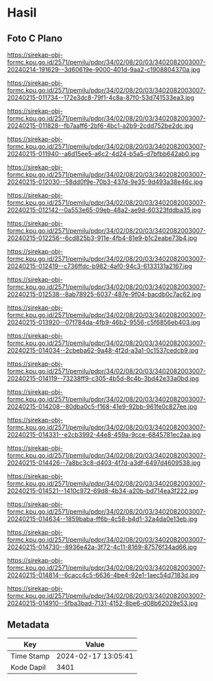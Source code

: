 # Hasil

## Foto C Plano

https://sirekap-obj-formc.kpu.go.id/2571/pemilu/pdpr/34/02/08/20/03/3402082003007-20240214-191629--3d60619e-9000-401d-9aa2-c1908804370a.jpg

https://sirekap-obj-formc.kpu.go.id/2571/pemilu/pdpr/34/02/08/20/03/3402082003007-20240215-011734--172e3dc8-79f1-4c8a-87f0-53d741533ea3.jpg

https://sirekap-obj-formc.kpu.go.id/2571/pemilu/pdpr/34/02/08/20/03/3402082003007-20240215-011828--fb7aaff6-2bf6-4bc1-a2b9-2cdd752be2dc.jpg

https://sirekap-obj-formc.kpu.go.id/2571/pemilu/pdpr/34/02/08/20/03/3402082003007-20240215-011940--a6d15ee5-a6c2-4d24-b5a5-d7bfbb642ab0.jpg

https://sirekap-obj-formc.kpu.go.id/2571/pemilu/pdpr/34/02/08/20/03/3402082003007-20240215-012030--58dd0f9e-70b3-437d-9e35-9d493a38e46c.jpg

https://sirekap-obj-formc.kpu.go.id/2571/pemilu/pdpr/34/02/08/20/03/3402082003007-20240215-012142--0a553e65-09eb-48a2-ae9d-60323fddba35.jpg

https://sirekap-obj-formc.kpu.go.id/2571/pemilu/pdpr/34/02/08/20/03/3402082003007-20240215-012256--6cd825b3-911e-4fb4-81e9-b1c2eabe73b4.jpg

https://sirekap-obj-formc.kpu.go.id/2571/pemilu/pdpr/34/02/08/20/03/3402082003007-20240215-012419--c736ffdc-b982-4af0-94c3-6133131a2167.jpg

https://sirekap-obj-formc.kpu.go.id/2571/pemilu/pdpr/34/02/08/20/03/3402082003007-20240215-012538--8ab78925-6037-487e-9f04-bacdb0c7ac62.jpg

https://sirekap-obj-formc.kpu.go.id/2571/pemilu/pdpr/34/02/08/20/03/3402082003007-20240215-013920--07f784da-4fb9-46b2-9556-c5f6856eb403.jpg

https://sirekap-obj-formc.kpu.go.id/2571/pemilu/pdpr/34/02/08/20/03/3402082003007-20240215-014034--2cbeba62-9a48-4f2d-a3a1-0c1537cedcb9.jpg

https://sirekap-obj-formc.kpu.go.id/2571/pemilu/pdpr/34/02/08/20/03/3402082003007-20240215-014119--73238ff9-c305-4b5d-8c4b-3bd42e33a0bd.jpg

https://sirekap-obj-formc.kpu.go.id/2571/pemilu/pdpr/34/02/08/20/03/3402082003007-20240215-014208--80dba0c5-f168-41e9-92bb-961fe0c827ee.jpg

https://sirekap-obj-formc.kpu.go.id/2571/pemilu/pdpr/34/02/08/20/03/3402082003007-20240215-014331--e2cb3992-44e8-459a-9cce-6845781ec2aa.jpg

https://sirekap-obj-formc.kpu.go.id/2571/pemilu/pdpr/34/02/08/20/03/3402082003007-20240215-014426--7a8bc3c8-d403-4f7d-a3df-6497d4609538.jpg

https://sirekap-obj-formc.kpu.go.id/2571/pemilu/pdpr/34/02/08/20/03/3402082003007-20240215-014521--1410c972-69d8-4b34-a20b-bd714ea3f222.jpg

https://sirekap-obj-formc.kpu.go.id/2571/pemilu/pdpr/34/02/08/20/03/3402082003007-20240215-014634--1859baba-ff6b-4c58-b4d1-32a4da0e13eb.jpg

https://sirekap-obj-formc.kpu.go.id/2571/pemilu/pdpr/34/02/08/20/03/3402082003007-20240215-014730--8936e42a-3f72-4c11-8169-87576f34ad66.jpg

https://sirekap-obj-formc.kpu.go.id/2571/pemilu/pdpr/34/02/08/20/03/3402082003007-20240215-014814--6cacc4c5-6636-4be4-92e1-1aec54d7183d.jpg

https://sirekap-obj-formc.kpu.go.id/2571/pemilu/pdpr/34/02/08/20/03/3402082003007-20240215-014910--5fba3bad-7131-4152-8be6-d08b62029e53.jpg


## Metadata

| Key        | Value               |
| ---------- | ------------------- |
| Time Stamp | 2024-02-17 13:05:41 |
| Kode Dapil | 3401                |



